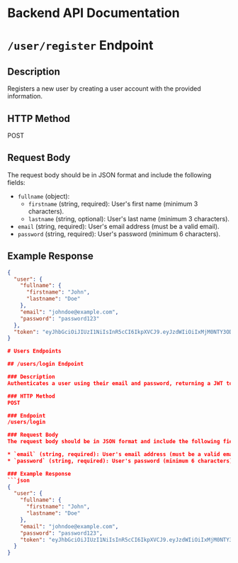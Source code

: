 # Backend API Documentation

# `/user/register` Endpoint

## Description
Registers a new user by creating a user account with the provided information.

## HTTP Method
POST

## Request Body
The request body should be in JSON format and include the following fields:

* `fullname` (object):
	+ `firstname` (string, required): User's first name (minimum 3 characters).
	+ `lastname` (string, optional): User's last name (minimum 3 characters).
* `email` (string, required): User's email address (must be a valid email).
* `password` (string, required): User's password (minimum 6 characters).

## Example Response
```json
{
  "user": {
    "fullname": {
      "firstname": "John",
      "lastname": "Doe"
    },
    "email": "johndoe@example.com",
    "password": "password123"
  },
  "token": "eyJhbGciOiJIUzI1NiIsInR5cCI6IkpXVCJ9.eyJzdWIiOiIxMjM0NTY3ODkwIiwibmFtZSI6IkpvaGFuIjoiMjMwfQ.SflKxwRJSMeKKF2QT4fwpMeJf36POk6yJV_adQssw5c"
}

# Users Endpoints

## /users/login Endpoint

### Description
Authenticates a user using their email and password, returning a JWT token upon successful login.

### HTTP Method
POST

### Endpoint
/users/login

### Request Body
The request body should be in JSON format and include the following fields:

* `email` (string, required): User's email address (must be a valid email).
* `password` (string, required): User's password (minimum 6 characters).

### Example Response
```json
{
  "user": {
    "fullname": {
      "firstname": "John",
      "lastname": "Doe"
    },
    "email": "johndoe@example.com",
    "password": "password123",
    "token": "eyJhbGciOiJIUzI1NiIsInR5cCI6IkpXVCJ9.eyJzdWIiOiIxMjM0NTY3ODkwIiwibmFtZSI6IkpvaGFuIjoiMjMwfQ.SflKxwRJSMeKKF2QT4fwpMeJf36POk6yJV_adQssw5c"
  }
}